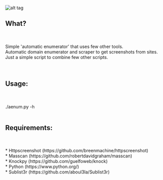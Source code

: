 

![alt tag](http://www.vesiluoma.com/aenum/aenum.jpg)

<H2>What?</H2><br><br>
  Simple 'automatic enumerator' that uses few other tools.<br>
	Automatic domain enumerator and scraper to get screenshots from sites.<br>
	Just a simple script to combine few other scripts.<br>
<br>
<br>
<H2>Usage:</H2><br><br>
	./aenum.py -h<br>
<br>
<H2>Requirements:</H2><br><br>
	* Httpscreenshot (https://github.com/breenmachine/httpscreenshot)<br>
	* Masscan (https://github.com/robertdavidgraham/masscan)<br>
	* Knockpy (https://github.com/guelfoweb/knock)<br>
	* Python (https://www.python.org/)<br>
        * Sublist3r (https://github.com/aboul3la/Sublist3r)<br>
